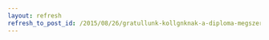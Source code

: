 ```yaml
---
layout: refresh
refresh_to_post_id: /2015/08/26/gratullunk-kollgnknak-a-diploma-megszerzshez
---
```

